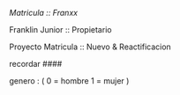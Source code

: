  <em>Matricula :: Franxx </em>

Franklin Junior :: Propietario 

Proyecto Matricula :: Nuevo & Reactificacion
 
 
 recordar #### 

genero : (
    0 = hombre
    1 = mujer
)